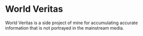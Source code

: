 <h1>World Veritas</h1>
<p>World Veritas is a side project of mine for accumulating accurate information that is not portrayed in the mainstream media.<p>
